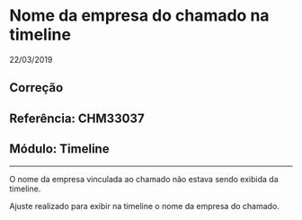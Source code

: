 # Nome da empresa do chamado na timeline
22/03/2019
## Correção
## Referência: CHM33037
## Módulo: Timeline
***

O nome da empresa vinculada ao chamado não estava sendo exibida da timeline.

Ajuste realizado para exibir na timeline o nome da empresa do chamado.